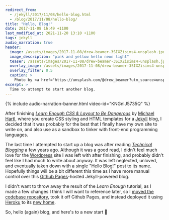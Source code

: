 ```yaml
---
redirect_from:
  - /jekyll/2017/11/08/hello-blog.html
  - /blog/2017/11/08/hello-blog/
title: "Hello, Blog!"
date: 2017-11-08 16:49 +1100
last_modified_at: 2021-11-20 13:10 +1100
tags: jekyll
audio_narration: true
header:
  image: /assets/images/2017-11-08/drew-beamer-3SIXZisims4-unsplash.jpg
  image_description: "pink and yellow hello neon light"
  teaser: /assets/images/2017-11-08/drew-beamer-3SIXZisims4-unsplash.jpg
  overlay_image: /assets/images/2017-11-08/drew-beamer-3SIXZisims4-unsplash.jpg
  overlay_filter: 0.5
  caption: >
    Photo by <a href="https://unsplash.com/@drew_beamer?utm_source=unsplash&utm_medium=referral&utm_content=creditCopyText">Drew Beamer</a> on <a href="https://unsplash.com/s/photos/hello?utm_source=unsplash&utm_medium=referral&utm_content=creditCopyText">Unsplash</a>
excerpt: >
  Time to attempt to start another blog.
---
```


{% include audio-narration-banner.html video-id="KNGnlJ5735Q" %}

After finishing [_Learn Enough CSS & Layout to Be Dangerous_][learn-enough-css]
by [Michael Hartl][mhartl], where you create CSS styling and HTML templates for
a [Jekyll][jekyll] blog, I decided that it was probably for the best that I
finally have my own site to write on, and also use as a sandbox to tinker
with front-end programming languages.

The last time I attempted to start up a blog was after reading
[_Technical Blogging_][technical-blogging] a few years ago. Although it was
a good read, I didn't feel much love for the [Wordpress][wordpress] site I was
left with after finishing, and probably didn't feel like I had much to write
about anyway. It was left neglected, unloved, and eventually taken down with a
single "Hello Blog!" post to its name. Hopefully things will be a bit different
this time as I have more manual control over this
[Github Pages][github-pages]-hosted Jekyll-powered blog.

I didn't want to throw away the result of the _Learn Enough_ tutorial,
as I made a few changes I think I will want to reference later, so I
[moved the codebase repository][learn-enough-css-repo], took it off
Github Pages, and instead deployed it using [Heroku][heroku] to its
[new home][learn-enough-css-heroku].

So, hello (again) blog, and here's to a new start :beers:

[github-pages]: https://pages.github.com/
[heroku]: https://www.heroku.com/
[jekyll]: https://github.com/jekyll/jekyll
[learn-enough-css]: https://www.learnenough.com/css-and-layout-tutorial
[learn-enough-css-repo]: https://github.com/paulfioravanti/learn_enough_css
[learn-enough-css-heroku]: http://learn-enough-css.herokuapp.com/
[mhartl]: https://twitter.com/mhartl
[technical-blogging]: https://pragprog.com/titles/actb2/
[wordpress]: https://wordpress.com/
